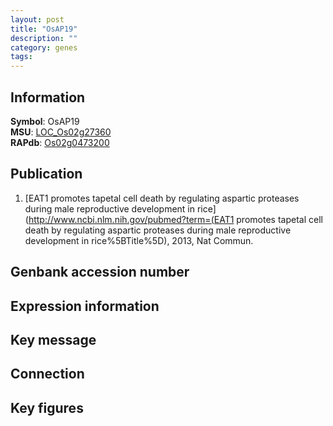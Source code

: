 ```yaml
---
layout: post
title: "OsAP19"
description: ""
category: genes
tags: 
---
```


## Information
__Symbol__: OsAP19  
__MSU__: [LOC_Os02g27360](http://rice.plantbiology.msu.edu/cgi-bin/ORF_infopage.cgi?orf=LOC_Os02g27360)  
__RAPdb__: [Os02g0473200](http://rapdb.dna.affrc.go.jp/viewer/gbrowse_details/irgsp1?name=Os02g0473200)  

## Publication
1. [EAT1 promotes tapetal cell death by regulating aspartic proteases during male reproductive development in rice](http://www.ncbi.nlm.nih.gov/pubmed?term=(EAT1 promotes tapetal cell death by regulating aspartic proteases during male reproductive development in rice%5BTitle%5D), 2013, Nat Commun.

## Genbank accession number

## Expression information

## Key message

## Connection

## Key figures


